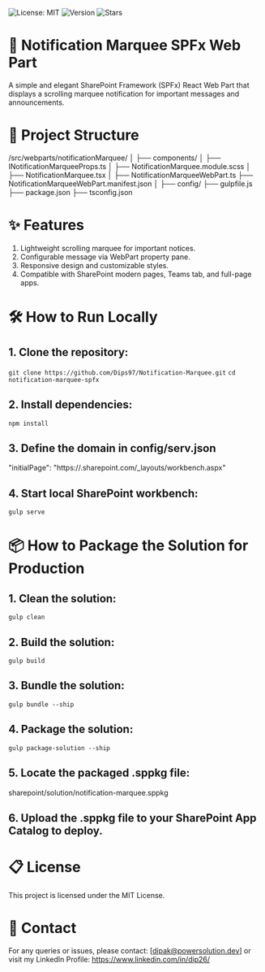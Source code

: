 ![License: MIT](https://img.shields.io/badge/License-MIT-green) 
![Version](https://img.shields.io/badge/version-1.0.0.1-blue)
![Stars](https://img.shields.io/github/stars/Dips97/Notification-Marquee.svg?style=social)

# 📢 Notification Marquee SPFx Web Part
A simple and elegant SharePoint Framework (SPFx) React Web Part that displays a scrolling marquee notification for important messages and announcements.

# 📂 Project Structure
/src/webparts/notificationMarquee/
│
├── components/
│   ├── INotificationMarqueeProps.ts
│   ├── NotificationMarquee.module.scss
│   ├── NotificationMarquee.tsx
│
├── NotificationMarqueeWebPart.ts
├── NotificationMarqueeWebPart.manifest.json
│
├── config/
├── gulpfile.js
├── package.json
├── tsconfig.json

# ✨ Features
  1. Lightweight scrolling marquee for important notices.
  2. Configurable message via WebPart property pane.
  3. Responsive design and customizable styles.
  4. Compatible with SharePoint modern pages, Teams tab, and full-page apps.

# 🛠 How to Run Locally
## 1. Clone the repository:
```git clone https://github.com/Dips97/Notification-Marquee.git```
```cd notification-marquee-spfx```

## 2. Install dependencies:
```npm install```

## 3. Define the domain in config/serv.json
 "initialPage": "https://<yourtenant>.sharepoint.com/_layouts/workbench.aspx"

## 4. Start local SharePoint workbench:
```gulp serve```

# 📦 How to Package the Solution for Production
## 1. Clean the solution:
```gulp clean```

## 2. Build the solution:
```gulp build```

## 3. Bundle the solution:
```gulp bundle --ship```

## 4. Package the solution:
```gulp package-solution --ship```

## 5. Locate the packaged .sppkg file:
sharepoint/solution/notification-marquee.sppkg

## 6. Upload the .sppkg file to your SharePoint App Catalog to deploy.

# 📋 License
This project is licensed under the MIT License.

# 📧 Contact
For any queries or issues, please contact: [dipak@powersolution.dev]
or visit my LinkedIn Profile: https://www.linkedin.com/in/dip26/
